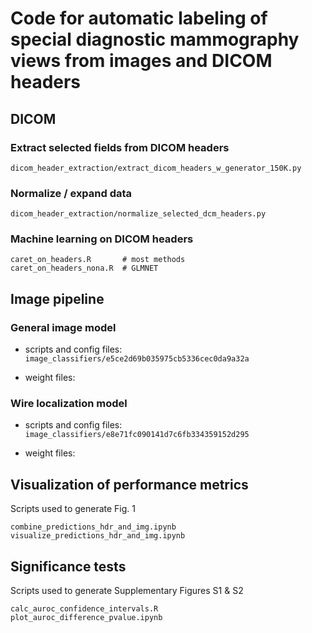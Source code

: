 # Code for automatic labeling of special diagnostic mammography views from images and DICOM headers

## DICOM
### Extract selected fields from DICOM headers

    dicom_header_extraction/extract_dicom_headers_w_generator_150K.py

### Normalize / expand data

    dicom_header_extraction/normalize_selected_dcm_headers.py

###  Machine learning on DICOM headers

    caret_on_headers.R       # most methods 
    caret_on_headers_nona.R  # GLMNET

## Image pipeline

### General image model
- scripts and config files: `image_classifiers/e5ce2d69b035975cb5336cec0da9a32a`

- weight files:

### Wire localization model

- scripts and config files: `image_classifiers/e8e71fc090141d7c6fb334359152d295`

- weight files:


## Visualization of performance metrics 
Scripts used to generate Fig. 1

    combine_predictions_hdr_and_img.ipynb
    visualize_predictions_hdr_and_img.ipynb


## Significance tests
Scripts used to generate Supplementary Figures S1 & S2

    calc_auroc_confidence_intervals.R
    plot_auroc_difference_pvalue.ipynb
